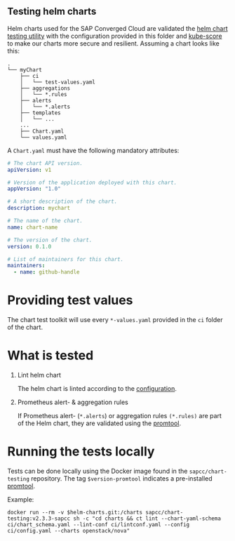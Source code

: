 Testing helm charts
-------------------

Helm charts used for the SAP Converged Cloud are validated the [helm chart testing utility](https://github.com/helm/chart-testing) with the configuration provided in this folder and [kube-score](https://github.com/zegl/kube-score) to make our charts more secure and resilient. 
Assuming a chart looks like this:
```
.
└── myChart
    ├── ci
    │   └── test-values.yaml
    ├── aggregations
    │   └── *.rules
    ├── alerts
    │   └── *.alerts
    ├── templates
    │   └── ...
    ...
    ├── Chart.yaml
    └── values.yaml
```

A `Chart.yaml` must have the following mandatory attributes:
```yaml
# The chart API version. 
apiVersion: v1

# Version of the application deployed with this chart.
appVersion: "1.0"

# A short description of the chart.
description: mychart

# The name of the chart.
name: chart-name

# The version of the chart.
version: 0.1.0

# List of maintainers for this chart.
maintainers:
  - name: github-handle
```

# Providing test values

The chart test toolkit will use every `*-values.yaml` provided in the `ci` folder of the chart.  

# What is tested

1. Lint helm chart
    
    The helm chart is linted according to the [configuration](config.yaml).

2. Prometheus alert- & aggregation rules

    If Prometheus alert- (`*.alerts`) or aggregation rules `(*.rules)` are part of the Helm chart, they are validated using the [promtool](https://prometheus.io/docs/prometheus/latest/configuration/recording_rules/#syntax-checking-rules).


# Running the tests locally

Tests can be done locally using the Docker image found in the `sapcc/chart-testing` repository.
The tag `$version-promtool` indicates a pre-installed [promtool](https://prometheus.io/docs/prometheus/latest/configuration/recording_rules/#syntax-checking-rules).

Example: 
```
docker run --rm -v $helm-charts.git:/charts sapcc/chart-testing:v2.3.3-sapcc sh -c "cd charts && ct lint --chart-yaml-schema ci/chart_schema.yaml --lint-conf ci/lintconf.yaml --config ci/config.yaml --charts openstack/nova"
```